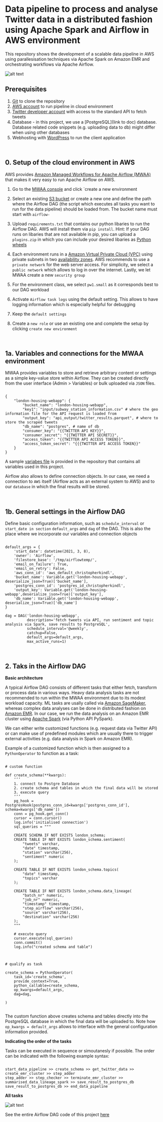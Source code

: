 # Data pipeline to process and analyse Twitter data in a distributed fashion using Apache Spark and Airflow in AWS environment

This repository shows the development of a scalable data pipeline in AWS using parallesisation techniques via Apache Spark on Amazon EMR and orchestrating workflows via Apache Airflow.

![alt text](https://github.com/christopherkindl/twitter-data-pipeline-using-airflow-and-apache-spark/blob/main/03_images/Architecture.png)


## Prerequisites

1. [Git](https://git-scm.com/book/en/v2/Getting-Started-Installing-Git) to clone the repository
2. [AWS account](https://aws.amazon.com/de/) to run pipeline in cloud environment
3. [Twitter developer account](https://developer.twitter.com/en/apply-for-access) with access to the standard API to fetch tweets
4. Database - in this project, we use a [PostgreSQL](link to doc) database. Database related code snippets (e.g. uploading data to db) might differ when using other databases
4. Webhosting with [WordPress](https://wordpress.org/support/article/how-to-install-wordpress/) to run the client application

&emsp;

## 0. Setup of the cloud environment in AWS

AWS provides [Amazon Managed Workflows for Apache Airflow (MWAA)](https://aws.amazon.com/de/blogs/aws/introducing-amazon-managed-workflows-for-apache-airflow-mwaa/) that makes it very easy to run Apache Airflow on AWS.

1. Go to the [MWAA console](https://console.aws.amazon.com/mwaa/home) and click `create a new environment

2. Select an existing [S3 bucket](https://s3.console.aws.amazon.com/) or create a new one and define the path where the Airflow DAG (the script which executes all tasks you want to run for the data pipeline) should be loaded from. The bucket name must start with `airflow-`

3. Upload `requirements.txt` that contains our python libaries to run the Airflow DAG. AWS will install them via `pip install`. Hint: If your DAG runs on libaries that are not available in pip, you can upload a `plugins.zip` in which you can include your desired libaries as [Python wheels](https://medium.com/swlh/beginners-guide-to-create-python-wheel-7d45f8350a94)

4. Each environment runs in a [Amazon Virtual Private Cloud (VPC)](https://aws.amazon.com/de/vpc/) using private subnets in two [availability zones](https://aws.amazon.com/de/about-aws/global-infrastructure/regions_az/#Availability_Zones). AWS recommends to use a `private network` for the web server access. For simplicity, we select a `public network` which allows to log in over the internet. Lastly, we let MWAA create a new `security group`

5. For the environment class, we select `pw1.small` as it corresponds best to our DAG workload

6. Activate `Airflow task logs` using the default setting. This allows to have logging information which is especially helpful for debugging

7. Keep the `default settings`

8. Create a `new role` or use an existing one and complete the setup by clicking `create new environment`

&emsp;

## 1a. Variables and connections for the MWAA environment

MWAA provides variables to store and retrieve arbitrary content or settings as a simple key-value store within Airflow. They can be created directly from the user interface (Admin > Variables) or bulk uploaded via `JSON` files.

```

{
    "london-housing-webapp": {
        "bucket_name": "london-housing-webapp",
        "key1": "input/subway_station_information.csv" # where the geo information file for the API request is loaded from
        "output_key": "api_output/twitter_results.parquet", # where to store the scraped tweets
        "db_name": "postgres", # name of db
        "consumer_key": "{{TWITTER API KEY}}",
        "consumer_secret": "{{TWITTER API SECRET}}",
        "access_token": "{{TWITTER API ACCESS TOKEN}}",
        "access_token_secret": "{{{TWITTER API ACCESS TOKEN}}"
    }
}

```

A sample [variabes file](https://github.com/christopherkindl/twitter-data-pipeline-using-airflow-and-apache-spark/blob/main/01_airflow/airflow_variables.json) is provided in the repository that contains all variables used in this project.

Airflow also allows to define connection objects. In our case, we need a connection to `AWS` itself (Airflow acts as an external system to AWS) and to our `database` in which the final results will be stored.

&emsp;

## 1b. General settings in the Airflow DAG

Define basic configuration information, such as `schedule_interval` or `start_date in section` `default_args` and `dag` of the DAG. This is also the place where we incorporate our variables and connection objects

```

default_args = {
    'start_date': datetime(2021, 3, 8),
    'owner': 'Airflow',
    'filestore_base': '/tmp/airflowtemp/',
    'email_on_failure': True,
    'email_on_retry': False,
    'aws_conn_id': 'aws_default_christopherkindl',
    'bucket_name': Variable.get('london-housing-webapp', deserialize_json=True)['bucket_name'],
    'postgres_conn_id': 'postgres_id_christopherkindl',
    'output_key': Variable.get('london-housing-webapp',deserialize_json=True)['output_key'],
    'db_name': Variable.get('london-housing-webapp', deserialize_json=True)['db_name']
}

dag = DAG('london-housing-webapp',
          description='fetch tweets via API, run sentiment and topic analysis via Spark, save results to PostgreSQL',
          schedule_interval='@weekly',
          catchup=False,
          default_args=default_args,
          max_active_runs=1)

```

&emsp;

## 2. Taks in the Airflow DAG

**Basic architecture**  

A typical Airflow DAG consists of different tasks that either fetch, transform or process data in various ways. Heavy data analysis tasks are not recommended to run within the MWAA environment due to its modest workload capacity. ML tasks are usally called via [Amazon SageMaker](https://aws.amazon.com/de/sagemaker/), whereas complex data analyses can be done in distributed fashion on [Amazon EMR](https://aws.amazon.com/de/emr/). In our case, we run the data analysis on an Amazon EMR cluster using [Apache Spark](https://docs.aws.amazon.com/emr/latest/ReleaseGuide/emr-spark.html) (via Python API PySpark).

We can either write customized functions (e.g. request data via Twitter API) or can make use of predefined modules which are usually there to trigger external activities (e.g. data analysis in Spark on Amazon EMR).

Example of a customized function which is then assigned to a `PythonOperator` to function as a task:

```

# custom function

def create_schema(**kwargs):
    ‘’’
    1. connect to Postgre Database
    2. create schema and tables in which the final data will be stored
    3. execute query
    ‘’’
    pg_hook = PostgresHook(postgres_conn_id=kwargs['postgres_conn_id'], schema=kwargs['db_name'])
    conn = pg_hook.get_conn()
    cursor = conn.cursor()
    log.info('initialised connection')
    sql_queries = """

    CREATE SCHEMA IF NOT EXISTS london_schema;
    CREATE TABLE IF NOT EXISTS london_schema.sentiment(
        "tweets" varchar,
        "date" timestamp,
        "station" varchar(256),
        "sentiment" numeric
    );

    CREATE TABLE IF NOT EXISTS london_schema.topics(
        "date" timestamp,
        "topics" varchar
    );

    CREATE TABLE IF NOT EXISTS london_schema.data_lineage(
        "batch_nr" numeric,
        "job_nr" numeric,
        "timestamp" timestamp,
        "step_airflow" varchar(256),
        "source" varchar(256),
        "destination" varchar(256)
    );
    """

    # execute query
    cursor.execute(sql_queries)
    conn.commit()
    log.info("created schema and table")



# qualify as task

create_schema = PythonOperator(
    task_id='create_schema',
    provide_context=True,
    python_callable=create_schema,
    op_kwargs=default_args,
    dag=dag,

)


```

The custom function above creates schema and tables directly into the PostgreSQL database in which the final data will be uploaded to. Note how `op_kwargs = default_args` allows to interface with the general configuration information provided. 
&emsp;

**Indicating the order of the tasks** 

Tasks can be executed in sequence or simoutanesly if possible. The order can be indicated with the following example syntax:

```

start_data_pipeline >> create_schema >> get_twitter_data >> create_emr_cluster >> step_adder
step_adder >> step_checker >> terminate_emr_cluster >> summarised_data_lineage_spark >> save_result_to_postgres_db
save_result_to_postgres_db >> end_data_pipeline

```
**All tasks**  

![alt text](https://github.com/christopherkindl/twitter-data-pipeline-using-airflow-and-apache-spark/blob/main/03_images/airflow_steps.jpg)

See the entire Airflow DAG code of this project [here](https://github.com/christopherkindl/twitter-data-pipeline-using-airflow-and-apache-spark/blob/main/01_airflow/Airflow_DAG.py)
